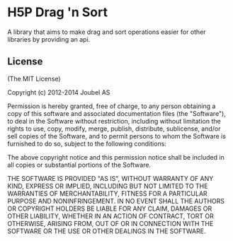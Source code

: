 H5P Drag 'n Sort
==========

A library that aims to make drag and sort operations easier for other libraries by providing an api.

## License

(The MIT License)

Copyright (c) 2012-2014 Joubel AS
 
Permission is hereby granted, free of charge, to any person obtaining a copy of this software and associated documentation files (the "Software"), to deal in the Software without restriction, including without limitation the rights to use, copy, modify, merge, publish, distribute, sublicense, and/or sell copies of the Software, and to permit persons to whom the Software is furnished to do so, subject to the following conditions:
 
The above copyright notice and this permission notice shall be included in all copies or substantial portions of the Software.
 
THE SOFTWARE IS PROVIDED "AS IS", WITHOUT WARRANTY OF ANY KIND, EXPRESS OR IMPLIED, INCLUDING BUT NOT LIMITED TO THE WARRANTIES OF MERCHANTABILITY, FITNESS FOR A PARTICULAR PURPOSE AND NONINFRINGEMENT. IN NO EVENT SHALL THE AUTHORS OR COPYRIGHT HOLDERS BE LIABLE FOR ANY CLAIM, DAMAGES OR OTHER LIABILITY, WHETHER IN AN ACTION OF CONTRACT, TORT OR OTHERWISE, ARISING FROM, OUT OF OR IN CONNECTION WITH THE SOFTWARE OR THE USE OR OTHER DEALINGS IN THE SOFTWARE.
